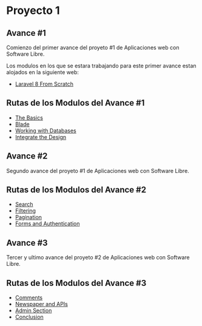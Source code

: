 # Proyecto 1

## Avance #1
Comienzo del primer avance del proyeto #1 de Aplicaciones web con Software Libre.

Los modulos en los que se estara trabajando para este primer avance estan alojados en la siguiente web:

- [Laravel 8 From Scratch](https://laracasts.com/series/laravel-8-from-scratch)

## Rutas de los Modulos del Avance #1

- [The Basics](./docs/theBasics/TheBasics.md)
- [Blade](./docs/blade/Blade.md)
- [Working with Databases](./docs/workingWithDatabases/WorkingWithDatabases.md)
- [Integrate the Design](./docs/integrateTheDesign/IntegrateTheDesign.md)


## Avance #2
Segundo avance del proyeto #1 de Aplicaciones web con Software Libre.

## Rutas de los Modulos del Avance #2

- [Search](./docs/search/Search.md)
- [Filtering](./docs/filtering/Filtering.md)
- [Pagination](./docs/pagination/Pagination.md)
- [Forms and Authentication](./docs/formsAndAuthentication/FormsAndAuthentication.md)

## Avance #3
Tercer y ultimo avance del proyeto #2 de Aplicaciones web con Software Libre.

## Rutas de los Modulos del Avance #3

- [Comments](./docs/comments/Comments.md)
- [Newspaper and APIs](./docs/newspaperAndAPIs/NewspaperAndAPIs.md)
- [Admin Section](./docs/adminSection/AdminSection.md)
- [Conclusion](./docs/conclusion/Conclusion.md)